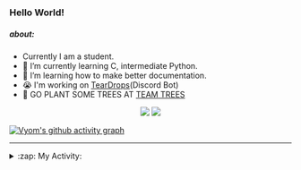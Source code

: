### Hello World!

##### about:
- Currently I am a student.
- 🌱 I’m currently learning C, intermediate Python.
- 🌱 I’m learning how to make better documentation.
- 😭 I'm working on [TearDrops](https://github.com/Vyvy-vi/TearDrops)(Discord Bot)
- 🌱 GO PLANT SOME TREES AT [TEAM TREES](https://teamtrees.org/)

<p align="center">
  <a href="https://twitter.com/Vyvy_viM"><img target="_blank" src="https://img.shields.io/badge/twitter%20@Vyvy_viM-0D95E8?style=for-the-badge&logo=twitter&logoColor=white"/></a> 
  <a href="https://vyvy-vi.github.io/portfolio"><img target="_blank" src="https://img.shields.io/badge/-I%27m_craving_for_open_source-green?style=for-the-badge&logo=github&logoColor=black"/></a> 
</p>

[![Vyom's github activity graph](https://activity-graph.herokuapp.com/graph?username=Vyvy-vi)](https://github.com/ashutosh00710/github-readme-activity-graph)

---
<details>
  <summary>:zap: My Activity:</summary>
  
<!--START_SECTION:waka-->
**I'm a Night 🦉** 

```text
🌞 Morning    27 commits     █░░░░░░░░░░░░░░░░░░░░░░░░   4.8% 
🌆 Daytime    144 commits    ██████░░░░░░░░░░░░░░░░░░░   25.58% 
🌃 Evening    240 commits    ██████████░░░░░░░░░░░░░░░   42.63% 
🌙 Night      152 commits    ██████░░░░░░░░░░░░░░░░░░░   27.0%

```
📅 **I'm Most Productive on Sunday** 

```text
Monday       93 commits     ████░░░░░░░░░░░░░░░░░░░░░   16.52% 
Tuesday      93 commits     ████░░░░░░░░░░░░░░░░░░░░░   16.52% 
Wednesday    71 commits     ███░░░░░░░░░░░░░░░░░░░░░░   12.61% 
Thursday     94 commits     ████░░░░░░░░░░░░░░░░░░░░░   16.7% 
Friday       34 commits     █░░░░░░░░░░░░░░░░░░░░░░░░   6.04% 
Saturday     77 commits     ███░░░░░░░░░░░░░░░░░░░░░░   13.68% 
Sunday       101 commits    ████░░░░░░░░░░░░░░░░░░░░░   17.94%

```


📊 **This Week I Spent My Time On** 

```text
🔥 Editors: 
Vim                      14 hrs 42 mins      █████████████████████████   100.0%

🐱‍💻 Projects: 
Shepherd-bot             6 hrs 52 mins       ███████████░░░░░░░░░░░░░░   46.74% 
Praise-Bot-Discord       3 hrs 11 mins       █████░░░░░░░░░░░░░░░░░░░░   21.69% 
MLH-bot                  2 hrs 13 mins       ███░░░░░░░░░░░░░░░░░░░░░░   15.12% 
Unknown Project          1 hr 22 mins        ██░░░░░░░░░░░░░░░░░░░░░░░   9.36% 
TEC-Discord-Automation   29 mins             ░░░░░░░░░░░░░░░░░░░░░░░░░   3.39%

```


 Last Updated on 09/07/2021
<!--END_SECTION:waka-->
</details>

